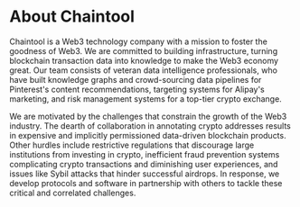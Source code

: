 # About Chaintool
Chaintool is a Web3 technology company with a mission to foster the goodness of Web3. We are committed to building infrastructure, turning blockchain transaction data into knowledge to make the Web3 economy great. Our team consists of veteran data intelligence professionals, who have built knowledge graphs and crowd-sourcing data pipelines for Pinterest's content recommendations, targeting systems for Alipay's marketing, and risk management systems for a top-tier crypto exchange.

We are motivated by the challenges that constrain the growth of the Web3 industry. The dearth of collaboration in annotating crypto addresses results in expensive and implicitly permissioned data-driven blockchain products. Other hurdles include restrictive regulations that discourage large institutions from investing in crypto, inefficient fraud prevention systems complicating crypto transactions and diminishing user experiences, and issues like Sybil attacks that hinder successful airdrops. In response, we develop protocols and software in partnership with others to tackle these critical and correlated challenges.
